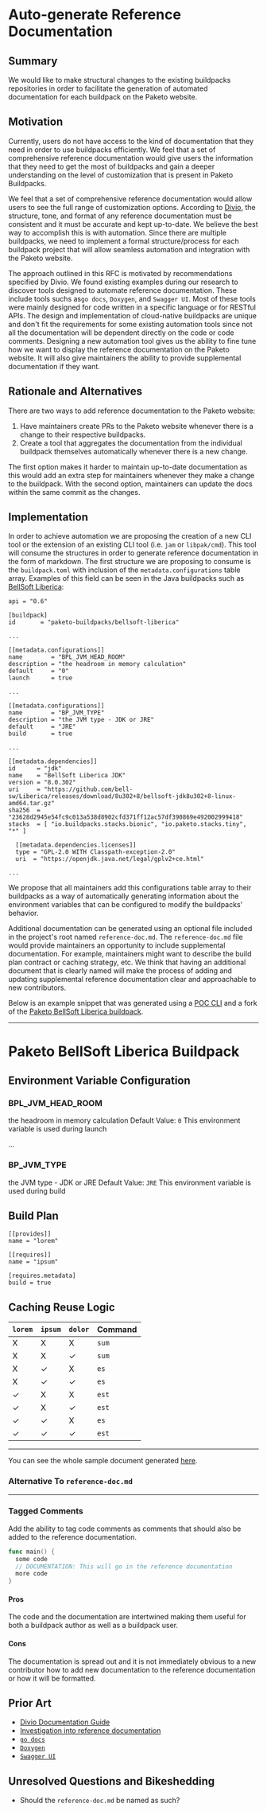 # Auto-generate Reference Documentation

## Summary

We would like to make structural changes to the existing buildpacks
repositories in order to facilitate the generation of automated documentation
for each buildpack on the Paketo website.

## Motivation

Currently, users do not have access to the kind of documentation that they need
in order to use buildpacks efficiently. We feel that a set of comprehensive
reference documentation would give users the information that they need to get
the most of buildpacks and gain a deeper understanding on the level of
customization that is present in Paketo Buildpacks.

We feel that a set of comprehensive reference documentation would allow users
to see the full range of customization options. According to
[Divio](https://documentation.divio.com/reference/), the structure, tone, and
format of any reference documentation must be consistent and it must be
accurate and kept up-to-date. We believe the best way to accomplish this is
with automation. Since there are multiple buildpacks, we need to implement a
formal structure/process for each buildpack project that will allow seamless
automation and integration with the Paketo website.

The approach outlined in this RFC is motivated by recommendations specified by
Divio.  We found existing examples during our research to discover tools
designed to automate reference documentation. These include tools suchs as`go
docs`, `Doxygen`, and `Swagger UI`. Most of these tools were mainly designed
for code written in a specific language or for RESTful APIs. The design and
implementation of cloud-native buildpacks are unique and don't fit the
requirements for some existing automation tools since not all the documentation
will be dependent directly on the code or code comments. Designing a new
automation tool gives us the ability to fine tune how we want to display the
reference documentation on the Paketo website. It will also give maintainers
the ability to provide supplemental documentation if they want.

## Rationale and Alternatives

There are two ways to add reference documentation to the Paketo website:
1. Have maintainers create PRs to the Paketo website whenever there is a change
   to their respective buildpacks.
2. Create a tool that aggregates the documentation from the individual
   buildpack themselves automatically whenever there is a new change.

The first option makes it harder to maintain up-to-date documentation as this
would add an extra step for maintainers whenever they make a change to the
buildpack. With the second option, maintainers can update the docs within the
same commit as the changes.

## Implementation

In order to achieve automation we are proposing the creation of a new CLI tool
or the extension of an existing CLI tool (i.e. `jam` or `libpak/cmd`). This
tool will consume the structures in order to generate reference documentation
in the form of markdown. The first structure we are proposing to consume is the
`buildpack.toml` with inclusion of the `metadata.configurations` table array.
Examples of this field can be seen in the Java buildpacks such as [BellSoft Liberica](https://github.com/paketo-buildpacks/bellsoft-liberica):
```
api = "0.6"

[buildpack]
id       = "paketo-buildpacks/bellsoft-liberica"

...

[[metadata.configurations]]
name        = "BPL_JVM_HEAD_ROOM"
description = "the headroom in memory calculation"
default     = "0"
launch      = true

...

[[metadata.configurations]]
name        = "BP_JVM_TYPE"
description = "the JVM type - JDK or JRE"
default     = "JRE"
build       = true

...

[[metadata.dependencies]]
id      = "jdk"
name    = "BellSoft Liberica JDK"
version = "8.0.302"
uri     = "https://github.com/bell-sw/Liberica/releases/download/8u302+8/bellsoft-jdk8u302+8-linux-amd64.tar.gz"
sha256  = "23628d2945e54fc9c013a538d8902cfd371ff12ac57df390869e492002999418"
stacks  = [ "io.buildpacks.stacks.bionic", "io.paketo.stacks.tiny", "*" ]

  [[metadata.dependencies.licenses]]
  type = "GPL-2.0 WITH Classpath-exception-2.0"
  uri  = "https://openjdk.java.net/legal/gplv2+ce.html"

...
```

We propose that all maintainers add this configurations table array to their
buildpacks as a way of automatically generating information about the
environment variables that can be configured to modify the buildpacks'
behavior.

Additional documentation can be generated using an optional file included in
the project's root named `reference-doc.md`. The `reference-doc.md` file would
provide maintainers an opportunity to include supplemental documentation. For
example, maintainers might want to describe the build plan contract or caching
strategy, etc. We think that having an additional document that is clearly
named will make the process of adding and updating supplemental reference
documentation clear and approachable to new contributors.

Below is an example snippet that was generated using a [POC CLI](https://github.com/ForestEckhardt/spikes/tree/main/auto-doc) and a fork of
the [Paketo BellSoft Liberica buildpack](https://github.com/ForestEckhardt/bellsoft-liberica).

---
# Paketo BellSoft Liberica Buildpack

## Environment Variable Configuration
### BPL_JVM_HEAD_ROOM
the headroom in memory calculation
Default Value: `0`
This environment variable is used during launch

...

### BP_JVM_TYPE
the JVM type - JDK or JRE
Default Value: `JRE`
This environment variable is used during build

## Build Plan
```
[[provides]]
name = "lorem"

[[requires]]
name = "ipsum"

[requires.metadata]
build = true
```

## Caching Reuse Logic
| `lorem` | `ipsum` | `dolor` | Command |
| ------- | ------- | ------- | ------- |
| X | X | X | `sum` |
| X | X | ✓ | `sum` |
| X | ✓ | X | `es` |
| X | ✓ | ✓ | `es` |
| ✓ | X | X | `est` |
| ✓ | X | ✓ | `est` |
| ✓ | ✓ | X | `es` |
| ✓ | ✓ | ✓ | `est` |

---
You can see the whole sample document generated [here](https://github.com/ForestEckhardt/spikes/blob/main/auto-doc/sample-output.md).

### Alternative To `reference-doc.md`
---
### Tagged Comments
Add the ability to tag code comments as comments that should also be added to
the reference documentation.
```go
func main() {
  some code
  // DOCUMENTATION: This will go in the reference documentation
  more code
}
```
#### Pros
The code and the documentation are intertwined making them useful for both a
buildpack author as well as a buildpack user.

#### Cons
The documentation is spread out and it is not immediately obvious to a new
contributor how to add new documentation to the reference documentation or how
it will be formatted.

## Prior Art

- [Divio Documentation Guide](https://documentation.divio.com/)
- [Investigation into reference documentation](https://github.com/paketo-buildpacks/paketo-website/issues/328)
- [`go docs`](https://go.dev/blog/godoc)
- [`Doxygen`](https://www.doxygen.nl/index.html)
- [`Swagger UI`](https://swagger.io/tools/swagger-ui/)

## Unresolved Questions and Bikeshedding

- Should the `reference-doc.md` be named as such?
